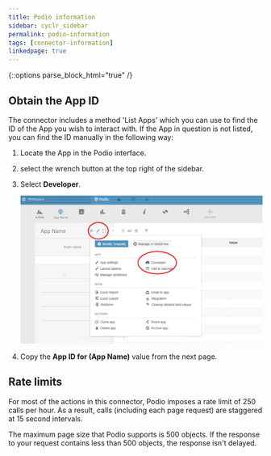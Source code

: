 ```yaml
---
title: Podio information
sidebar: cyclr_sidebar
permalink: podio-information
tags: [connector-information]
linkedpage: true
---
```

{::options parse_block_html="true" /}
<section class="card">

## Obtain the App ID

The connector includes a method 'List Apps' which you can use to find the ID of the App you wish to interact with. If the App in question is not listed, you can find the ID manually in the following way:

1. Locate the App in the Podio interface.
2. select the wrench button at the top right of the sidebar.
3. Select **Developer**.

   ![podio interface](./images/podio_screenshot_1.png)

4. Copy the **App ID for (App Name)** value from the next page.

</section>
<section class="card">

## Rate limits

For most of the actions in this connector, Podio imposes a rate limit of 250 calls per hour. As a result, calls (including each page request) are staggered at 15 second intervals.

The maximum page size that Podio supports is 500 objects. If the response to your request contains less than 500 objects, the response isn't delayed.

</section>
